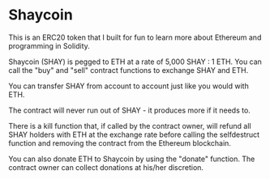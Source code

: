 # Shaycoin
This is an ERC20 token that I built for fun to learn more about Ethereum and programming in Solidity.

Shaycoin (SHAY) is pegged to ETH at a rate of 5,000 SHAY : 1 ETH. You can call the "buy" and "sell" contract functions to exchange SHAY and ETH.

You can transfer SHAY from account to account just like you would with ETH.

The contract will never run out of SHAY - it produces more if it needs to.

There is a kill function that, if called by the contract owner, will refund all SHAY holders with ETH at the exchange rate before calling the selfdestruct function and removing the contract from the Ethereum blockchain.

You can also donate ETH to Shaycoin by using the "donate" function. The contract owner can collect donations at his/her discretion.
